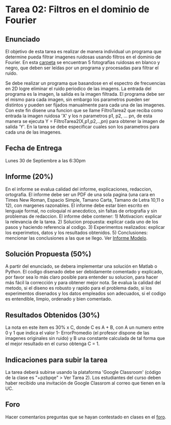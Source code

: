 # Tarea 02: Filtros en el dominio de Fourier

## Enunciado
El objetivo de esta tarea es realizar de manera individual un programa que determine pueda filtrar imagenes ruidosas usando filtros en el dominio de Fourier. En esta [carpeta](https://github.com/domingomery/imagenes/tree/master/tareas/Tarea_02/imagenes) se encuentran 5 fotografías ruidosas en blanco y negro, que deben ser leídas por un programa y procesadas para filtrar el ruido. 

Se debe realizar un programa que basandose en el espectro de frecuencias en 2D logre eliminar el ruido periodico de las imagens. La entrada del programa es la imagen, la salida es la imagen filtrada. El programa debe ser el mismo para cada imagen, sin embargo los parametros pueden ser distintos y pueden ser fijados manualmente para cada una de las imagenes. Con este fin disene una funcion que se llame FiltroTarea2 que reciba como entrada la imagen ruidosa 'X' y los n parametros p1, p2, ... pn, de esta manera se ejecuta Y = FiltroTarea2(X,p1,p2,..,pn) para obtener la imagen de salida 'Y'. En la tarea se debe especificar cuales son los parametros para cada una de las imagenes.

## Fecha de Entrega
Lunes 30 de Septiembre a las 6:30pm

## Informe (20%)
En el informe se evalua calidad del informe, explicaciones, redaccion, ortografia. El informe debe ser un PDF de una sola pagina (una cara en Times New Roman, Espacio Simple, Tamano Carta, Tamano de Letra 10,11 o 12), con margenes razonables. El informe debe estar bien escrito en lenguaje formal, no coloquial ni anecdotico, sin faltas de ortografia y sin problemas de redaccion. El informe debe contener: 1) Motivacion: explicar la relevancia de la tarea. 2) Solucion propuesta: explicar cada uno de los pasos y haciendo referencia al codigo. 3) Experimentos realizados: explicar los experimetos, datos y los resultados obtenidos. 5) Conclusiones: mencionar las conclusiones a las que se llego. Ver [Informe Modelo](https://github.com/domingomery/imagenes/blob/master/tareas/TareaModelo.pdf).

## Solución Propuesta (50%)
A partir del enunciado, se debera implementar una solución en Matlab o Python. El codigo disenado debe ser debidamente comentado y explicado, por favor sea lo más claro posible para entender su solucion, para hacer más fácil la corrección y para obtener mejor nota. Se evalua la calidad del metodo, si el diseno es robusto y rapido para el problema dado, si los experimentos disenados y los datos empleados son adecuados, si el codigo es entendible, limpio, ordenado y bien comentado.

## Resultados Obtenidos (30%)
La nota en este item es 30% x C, donde C es A + B, con A un numero entre 0 y 1 que indica el valor 1- ErrorPromedio (el profesor dispone de las imagenes originales sin ruido) y B una constante calculada de tal forma que el mejor resultado en el curso obtenga C = 1.

## Indicaciones para subir la tarea
La tarea deberá subirse usando la plataforma 'Google Classroom' (código de la clase es "+pzbpqe" > Ver Tarea 2). Los estudiantes del curso deben haber recibido una invitación de Google Classrom al correo que tienen en la UC.

## Foro
Hacer comentarios preguntas que se hayan contestado en clases en el [foro](https://github.com/domingomery/imagenes/issues/2).
